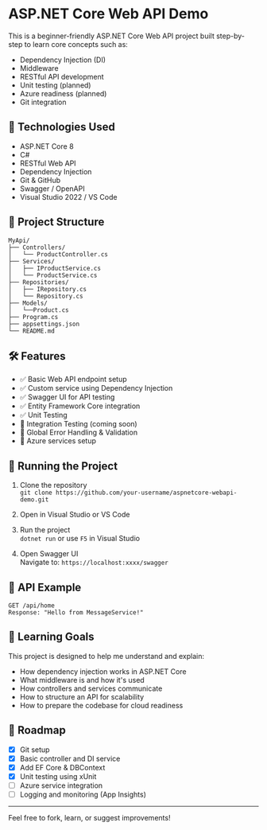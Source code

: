 
# ASP.NET Core Web API Demo

This is a beginner-friendly ASP.NET Core Web API project built step-by-step to learn core concepts such as:

- Dependency Injection (DI)
- Middleware
- RESTful API development
- Unit testing (planned)
- Azure readiness (planned)
- Git integration

## 🚀 Technologies Used

- ASP.NET Core 8
- C#
- RESTful Web API
- Dependency Injection
- Git & GitHub
- Swagger / OpenAPI
- Visual Studio 2022 / VS Code

## 📁 Project Structure

```
MyApi/
├── Controllers/
│   └── ProductController.cs
├── Services/
│   ├── IProductService.cs
│   └── ProductService.cs
├── Repositories/
│   ├── IRepository.cs
│   └── Repository.cs
├── Models/
│   └──Product.cs
├── Program.cs
├── appsettings.json
└── README.md
```

## 🛠️ Features

- ✅ Basic Web API endpoint setup
- ✅ Custom service using Dependency Injection
- ✅ Swagger UI for API testing
- ✅ Entity Framework Core integration
- ✅ Unit Testing
- 🚧 Integration Testing (coming soon)
- 🚧 Global Error Handling & Validation
- 🚧 Azure services setup

## 🧪 Running the Project

1. Clone the repository  
   `git clone https://github.com/your-username/aspnetcore-webapi-demo.git`

2. Open in Visual Studio or VS Code

3. Run the project  
   `dotnet run` or use `F5` in Visual Studio

4. Open Swagger UI  
   Navigate to: `https://localhost:xxxx/swagger`

## 🔁 API Example

```
GET /api/home
Response: "Hello from MessageService!"
```

## 📌 Learning Goals

This project is designed to help me understand and explain:

- How dependency injection works in ASP.NET Core
- What middleware is and how it's used
- How controllers and services communicate
- How to structure an API for scalability
- How to prepare the codebase for cloud readiness

## 📅 Roadmap

- [x] Git setup
- [x] Basic controller and DI service
- [x] Add EF Core & DBContext
- [x] Unit testing using xUnit
- [ ] Azure service integration
- [ ] Logging and monitoring (App Insights)

---

Feel free to fork, learn, or suggest improvements!
